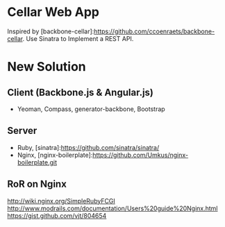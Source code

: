 Cellar Web App
=====

Inspired by [backbone-cellar]:https://github.com/ccoenraets/backbone-cellar.
Use Sinatra to Implement a REST API.

New Solution
=====

## Client (Backbone.js & Angular.js)
* Yeoman, Compass, generator-backbone, Bootstrap

## Server
* Ruby, [sinatra]:https://github.com/sinatra/sinatra/
* Nginx, [nginx-boilerplate]:https://github.com/Umkus/nginx-boilerplate.git

## RoR on Nginx
http://wiki.nginx.org/SimpleRubyFCGI
http://www.modrails.com/documentation/Users%20guide%20Nginx.html
https://gist.github.com/vjt/804654

